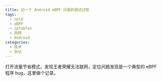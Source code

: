 ```yaml
---
title: 记一个 Android eBPF 问题的调试过程
tags:
  - netd
  - eBPF
  - iptables
  - 网络
  - Android
categories:
  - 技术
  - 杂记
---
```


打开流量节省模式，发现王者荣耀无法联网，定位问题发现是一个典型的 eBPF 程序 bug，这里做个记录。
